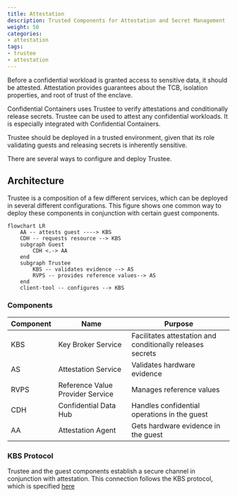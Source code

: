 ```yaml
---
title: Attestation 
description: Trusted Components for Attestation and Secret Management
weight: 50
categories:
- attestation
tags:
- trustee
- attestation
---
```


Before a confidential workload is granted access to sensitive data, it should be attested.
Attestation provides guarantees about the TCB, isolation properties, and root of trust of the enclave.

Confidential Containers uses Trustee to verify attestations and conditionally release secrets.
Trustee can be used to attest any confidential workloads. It is especially integrated with Confidential Containers. 

Trustee should be deployed in a trusted environment, given that its role validating guests and releasing secrets
is inherently sensitive.

There are several ways to configure and deploy Trustee.

## Architecture

Trustee is a composition of a few different services, which can be deployed in several different configurations.
This figure shows one common way to deploy these components in conjunction with certain guest components.

```mermaid
flowchart LR
    AA -- attests guest ----> KBS
    CDH -- requests resource --> KBS
    subgraph Guest
        CDH <.-> AA
    end
    subgraph Trustee
        KBS -- validates evidence --> AS
        RVPS -- provides reference values--> AS
    end
    client-tool -- configures --> KBS
```

### Components

| Component | Name | Purpose | 
| --------- | ---- | ------- | 
| KBS | Key Broker Service | Facilitates attestation and conditionally releases secrets |
| AS | Attestation Service | Validates hardware evidence |
| RVPS | Reference Value Provider Service | Manages reference values |
| CDH | Confidential Data Hub | Handles confidential operations in the guest |
| AA | Attestation Agent | Gets hardware evidence in the guest |

### KBS Protocol

Trustee and the guest components establish a secure channel in conjunction with attestation.
This connection follows the KBS protocol, which is specified [here](https://github.com/confidential-containers/trustee/blob/main/kbs/docs/kbs_attestation_protocol.md)
